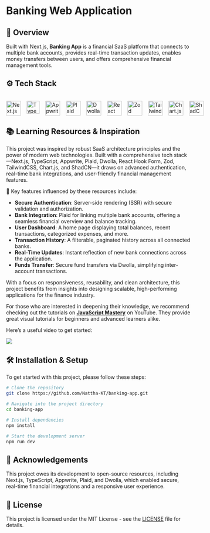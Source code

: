 # Banking Web Application

<!-- [![License](https://img.shields.io/badge/license-MIT-blue.svg)](LICENSE) -->

## 📖 Overview

Built with Next.js, **Banking App** is a financial SaaS platform that connects to multiple bank accounts, provides real-time transaction updates, enables money transfers between users, and offers comprehensive financial management tools.

## ⚙️ Tech Stack

<br/>
<div align="left" style="display: inline-block;">
  <div style="display: flex; gap: 16px;">
    <img src="https://uxwing.com/wp-content/themes/uxwing/download/brands-and-social-media/nextjs-icon.png" height="40" alt="Next.js logo" />
    <img src="https://raw.githubusercontent.com/remojansen/logo.ts/master/ts.svg" height="35" alt="TypeScript logo" />
    <img src="https://seeklogo.com/images/A/appwrite-logo-D33B39992A-seeklogo.com.png" height="40" alt="Appwrite logo" />
    <img src="https://accelgrid.com/wp-content/uploads/2021/04/1200px-Plaid_logo.svg.png" height="40" alt="Plaid logo" />
    <img src="https://seeklogo.com/images/D/dwolla-logo-135F12019F-seeklogo.com.png" height="40" alt="Dwolla logo" />
    <img src="https://react-hook-form.com/images/logo/react-hook-form-logo-only.png" height="40" alt="React Hook Form logo" />
    <img src="https://seeklogo.com/images/Z/zod-logo-B57E684330-seeklogo.com.png" height="40" alt="Zod logo" />
    <img src="https://upload.wikimedia.org/wikipedia/commons/d/d5/Tailwind_CSS_Logo.svg" height="40" alt="TailwindCSS logo" />
    <img src="https://www.chartjs.org/img/chartjs-logo.svg" height="40" alt="Chart.js logo" />
    <img src="https://seeklogo.com/images/S/shadcn-ui-logo-EF735EC0E5-seeklogo.com.png?v=638421451470000000" height="40" alt="ShadCN logo" />
  </div>
</div>
<br/>

## 📚 Learning Resources & Inspiration

This project was inspired by robust SaaS architecture principles and the power of modern web technologies. Built with a comprehensive tech stack—Next.js, TypeScript, Appwrite, Plaid, Dwolla, React Hook Form, Zod, TailwindCSS, Chart.js, and ShadCN—it draws on advanced authentication, real-time bank integrations, and user-friendly financial management features.

🚀 Key features influenced by these resources include:

- **Secure Authentication**: Server-side rendering (SSR) with secure validation and authorization.
- **Bank Integration**: Plaid for linking multiple bank accounts, offering a seamless financial overview and balance tracking.
- **User Dashboard**: A home page displaying total balances, recent transactions, categorized expenses, and more.
- **Transaction History**: A filterable, paginated history across all connected banks.
- **Real-Time Updates**: Instant reflection of new bank connections across the application.
- **Funds Transfer**: Secure fund transfers via Dwolla, simplifying inter-account transactions.

With a focus on responsiveness, reusability, and clean architecture, this project benefits from insights into designing scalable, high-performing applications for the finance industry.

For those who are interested in deepening their knowledge, we recommend checking out the tutorials on <a href="https://www.youtube.com/@javascriptmastery/videos" target="_blank"><b>JavaScript Mastery</b></a> on YouTube. They provide great visual tutorials for beginners and advanced learners alike.

Here’s a useful video to get started:

<a href="https://youtu.be/PuOVqP_cjkE?feature=shared" target="_blank"><img src="https://github.com/sujatagunale/EasyRead/assets/151519281/1736fca5-a031-4854-8c09-bc110e3bc16d" /></a>

## 🛠️ Installation & Setup

To get started with this project, please follow these steps:

```bash
# Clone the repository
git clone https://github.com/Nattha-KT/banking-app.git

# Navigate into the project directory
cd banking-app

# Install dependencies
npm install

# Start the development server
npm run dev
```

## 🌟 Acknowledgements

This project owes its development to open-source resources, including Next.js, TypeScript, Appwrite, Plaid, and Dwolla, which enabled secure, real-time financial integrations and a responsive user experience.

## 📜 License

This project is licensed under the MIT License - see the [LICENSE](LICENSE) file for details.
